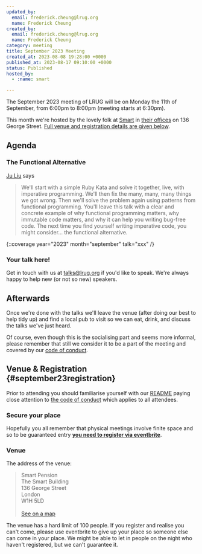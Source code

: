 ```yaml
---
updated_by:
  email: frederick.cheung@lrug.org
  name: Frederick Cheung
created_by:
  email: frederick.cheung@lrug.org
  name: Frederick Cheung
category: meeting
title: September 2023 Meeting
created_at: 2023-08-08 19:28:00 +0000
published_at: 2023-08-17 09:10:00 +0000
status: Published
hosted_by:
  - :name: smart

---
```


The September 2023 meeting of LRUG will be on Monday the 11th of
September, from 6:00pm to 8:00pm (meeting starts at 6:30pm).

This month we're hosted by the lovely folk at [Smart]( https://www.smart.co/careers) in [their offices][smart-venue] on 136 George Street. [Full venue and registration details are given below](#september23registration).

## Agenda

### The Functional Alternative

[Ju Liu](https://juliu.is) says

> We'll start with a simple Ruby Kata and solve it together, live, with
> imperative programming.
> We'll then fix the many, many, many things we got wrong. Then we'll solve
> the problem again using patterns from functional programming. You'll leave
> this talk with a clear and concrete example of why functional programming
> matters, why immutable code matters, and why it can help you writing
> bug-free code.
> The next time you find yourself writing imperative code, you might
> consider... the functional alternative.

{::coverage year="2023" month="september" talk="xxx" /}

### Your talk here!

Get in touch with us at talks@lrug.org if you'd like to speak. We're always happy to help new (or not so new) speakers.

## Afterwards

Once we're done with the talks we'll leave the venue (after doing our best
to help tidy up) and find a local pub to visit so we can eat, drink, and
discuss the talks we've just heard.

Of course, even though this is the socialising part and seems more
informal, please remember that still we consider it to be a part of the
meeting and covered by our [code of
conduct](http://readme.lrug.org/#code-of-conduct).

## Venue & Registration {#september23registration}

Prior to attending you should familiarise yourself with our
[README](http://readme.lrug.org/) paying close attention to [the code of
conduct](http://readme.lrug.org/#code-of-conduct) which applies to all
attendees.

### Secure your place

Hopefully you all remember that physical meetings involve finite space and so to be guaranteed entry **[you need to register via eventbrite][september-2023-eventbrite]**.

### Venue

The address of the venue:

> Smart Pension<br/>The Smart Building<br/>136 George Street<br/>London<br/>W1H 5LD
<br/><br/>[See on a map][smart-venue]

The venue has a hard limit of 100 people. If you register and realise you
can't come, please use eventbrite to give up your place so someone else can
come in your place.  We might be able to let in people on the night who haven't
registered, but we can't guarantee it.

[smart-venue]: https://goo.gl/maps/3L96BNcA5iuU6cw36
[september-2023-eventbrite]: https://www.eventbrite.com/e/london-ruby-user-group-september-2023-meeting-tickets-699976768357?
